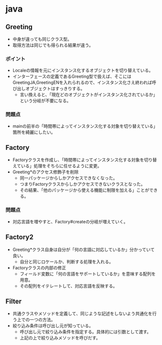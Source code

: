 # java

## Greeting
* 中身が違っても同じクラス型。
* 取得方法は同じでも得られる結果が違う。
### ポイント
* Localeの情報を元にインスタンス化するオブジェクトを切り替えている。
* インターフェースの定義であるGreeting型で扱えば、そこにはGreetingJA,GreetingENを入れられるので、インスタンス化さえ終われば呼び出しオブジェクトはすっきりする。
  * 言い換えると、「現在どのオブジェクトがインスタンス化されているか」という分岐が不要になる。
### 問題点
* mainの前半の「時間帯によってインスタンス化する対象を切り替えている」箇所を綺麗にしたい。

## Factory
* Factoryクラスを作成し、「時間帯によってインスタンス化する対象を切り替えている」処理をそちらに任せるように変更。
* Greeting*のアクセス修飾子を削除
  * 同一パッケージからしかアクセスできなくなった。
  * つまりFactoryクラスからしかアクセスできないクラスとなった。
  * その結果、「他のパッケージから使える機能に制限を加える」ことができる。
### 問題点
* 対応言語を増やすと、Factory#createの分岐が増えていく。
  
## Factory2
* Greeting*クラス自身は自分が「何の言語に対応しているか」分かっていて良い。
  * 自分と同じロケールか、判断する処理を入れる。
* Factoryクラスの内部の修正
  * フィールド変数に「何の言語をサポートしているか」を意味する配列を用意。
  * その配列をイテレートして、対応言語を反映する。
  
## Filter
* 共通クラスやメソッドを定義して、同じような記述をしないよう共通化を行う上での一つの方法。
* 絞り込み条件は呼び出し元が知っている。
  * 呼び出し元で絞り込み条件を指定する。具体的には引数として渡す。
  * 上記の上で絞り込みメソッドを呼びだす。